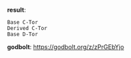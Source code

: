 **result**:
```
Base C-Tor
Derived C-Tor
Base D-Tor
```
**godbolt**: https://godbolt.org/z/zPrGEbYjo
